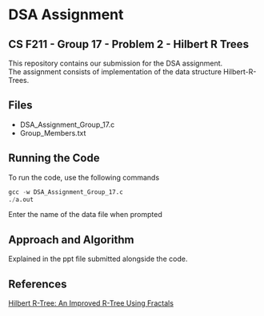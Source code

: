 # DSA Assignment

## CS F211 - Group 17 - Problem 2 - Hilbert R Trees

This repository contains our submission for the DSA assignment. <br /> The assignment consists of implementation of the data structure Hilbert-R-Trees.

## Files

- DSA_Assignment_Group_17.c
- Group_Members.txt

## Running the Code

To run the code, use the following commands

```python
gcc -w DSA_Assignment_Group_17.c
./a.out
```

Enter the name of the data file when prompted

## Approach and Algorithm

Explained in the ppt file submitted alongside the code.

## References

[Hilbert R-Tree: An Improved R-Tree Using Fractals](https://www.cs.cmu.edu/~christos/PUBLICATIONS.OLDER/vldb94.pdf)
